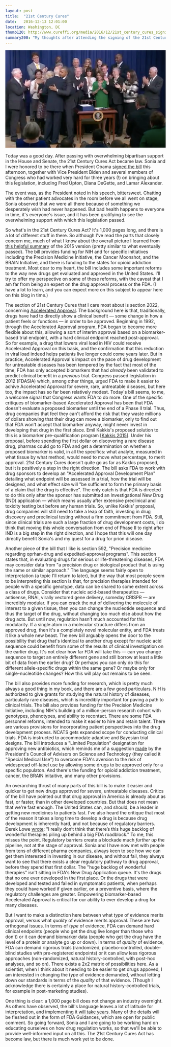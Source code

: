 ```yaml
---
layout: post
title:  "21st Century Cures"
date:   2016-12-13 12:01:00
location: Washington, DC
thumb120: http://www.cureffi.org/media/2016/12/21st_century_cures_signing_thumbnail.png
summary200: "My thoughts after attending the signing of the 21st Century Cures Act into law."
---
```


![](/media/2016/12/21st_century_cures_signing.png)

Today was a good day. After passing with overwhelming bipartisan support in the House and Senate, the 21st Century Cures Act became law. Sonia and I were honored to be there when President Obama [signed the bill](https://youtu.be/WRdTHfGU4iE?t=1h11m) this afternoon, together with Vice President Biden and several members of Congress who had worked very hard for three years (!) on bringing about this legislation, including Fred Upton, Diana DeGette, and Lamar Alexander.

The event was, as the President noted in his speech, bittersweet. Chatting with the other patient advocates in the room before we all went on stage, Sonia observed that we were all there because of something we desperately wish had never happened. But bad health happens to everyone in time, it's everyone's issue, and it has been gratifying to see the overwhelming support with which this legislation passed.

So what's in the 21st Century Cures Act? It's 1,000 pages long, and there is a lot of different stuff in there. So although I've read the parts that closely concern me, much of what I know about the overall picture I learned from [this helpful summary](http://www.raps.org/Regulatory-Focus/News/2015/04/30/21192/Regulatory-Explainer-The-Updated-21st-Century-Cures-Act/) of the 2015 version (pretty similar to what eventually passed). The bill provides funding for NIH and for specific initiatives including the Precision Medicine Initiative, the Cancer Moonshot, and the BRAIN Initiative, and there is funding to the states for opioid addiction treatment. Most dear to my heart, the bill includes some important reforms to the way new drugs get evaluated and approved in the United States. I'll try to offer my perspective on some of these reforms, with the caveat that I am far from being an expert on the drug approval process or the FDA. (I have a lot to learn, and you can expect more on this subject to appear here on this blog in time.)

The section of 21st Century Cures that I care most about is section 2022, concerning [Accelerated Approval](/2016/10/20/the-deal-with-accelerated-approval/). The background here is that, traditionally, drugs have had to directly show a clinical benefit &mdash; some change in how a patient feels or functions &mdash; in order to be approved. Beginning in 1992, through the Accelerated Approval program, FDA began to become more flexible about this, allowing a sort of interim approval based on a biomarker-based trial endpoint, with a hard clinical endpoint reached post-approval. So for example, a drug that lowers viral load in HIV could receive Accelerated Approval on this basis, and the confirmation that this reduction in viral load indeed helps patients live longer could come years later. But in practice, Accelerated Approval's impact on the pace of drug development for untreatable diseases has been tempered by the fact that most of the time, FDA has only accepted biomarkers that had *already* been validated to predict clinical benefit in a *previous* trial. Congress passed legislation in 2012 (FDASIA) which, among other things, urged FDA to make it easier to achive Accelerated Approval for severe, rare, untreatable diseases, but here too, the impact has so far been relatively modest. Today's bill seems, to me, a welcome signal that Congress wants FDA to do more. One of the specific critiques of biomarker-based Accelerated Approval has been that FDA doesn't evaluate a proposed biomarker until the end of a Phase II trial. Thus, drug companies that feel they can't afford the risk that they waste millions of dollars showing that their drug can move a biomarker, only to find out that FDA won't accept that biomarker anyway, might never invest in developing that drug in the first place. Emil Kakkis's proposed solution to this is a biomarker pre-qualification program [[Kakkis 2015]]. Under his proposal, before spending the first dollar on discovering a rare disease drug, pharmas could go to FDA and get a determination on whether a proposed biomarker is valid, in all the specifics: what analyte, measured in what tissue by what method, would need to move what percentage, to merit approval. 21st Century Cures doesn't quite go as far as Kakkis proposed, but it is positively a step in the right direction. The bill asks FDA to work with drug sponsors to develop an "Accelerated Approval Development Plan" detailing what endpoint will be assessed in a trial, how the trial will be designed, and what effect size will "be sufficient to form the primary basis of a claim that the drug is effective". The only catch is that FDA is directed to do this only after the sponsor has submitted an Investigational New Drug (IND) application &mdash; which means usually after extensive preclinical and toxicity testing but before any human trials. So, unlike Kakkis' proposal, drug companies will still need to take a leap of faith, investing in drug discovery and preclinical testing without a firm commitment from FDA. Still, since clinical trials are such a large fraction of drug development costs, I do think that moving this whole conversation from end of Phase II to right after IND is a big step in the right direction, and I hope that this will one day directly benefit Sonia's and my quest for a drug for prion disease.

Another piece of the bill that I like is section 592, "Precision medicine regarding oprhan-drug and expedited-approval programs". This section states that, in evaluating drugs for serious or life-threatening diseases, FDA may consider data from "a precision drug or biological product that is using the same or similar approach." The language seems fairly open to interpretation (a topic I'll return to later), but the way that most people seem to be interpreting this section is that, for precision therapies intended for people with a specific genotype, data can be shared to some extent across a class of drugs. Consider that nucleic acid-based therapeutics &mdash; antisense, RNAi, virally vectored gene delivery, someday CRISPR &mdash; are incredibly modular. If you can crack the nut of delivering the molecule of interest to a given tissue, then you can change the nucleotide sequence and thus the target of the drug, without changing too much else about how the drug acts. But until now, regulation hasn't much accounted for this modularity. If a single atom in a molecular structure differs from an approved drug, then it's a completely novel molecular entity, and FDA treats it like a whole new beast. The new bill arguably opens the door to the possibility that drug that's identical to another drug except for nucleic acid sequence could benefit from some of the results of clinical investigation on the earlier drug. It's not clear how far FDA will take this &mdash; can you change sequence to target an entirely different gene and still borrow at least a little bit of data from the earlier drug? Or perhaps you can only do this for different allele-specific drugs within the same gene? Or maybe only for single-nucleotide changes? How this will play out remains to be seen. 

The bill also provides more funding for research, which is pretty much always a good thing in my book, and there are a few good particulars. NIH is authorized to give grants for studying the natural history of diseases, particularly rare diseases, which is incredibly important for paving a path to clinical trials. The bill also provides funding for the Precision Medicine Initiative, including NIH's building of a million-person research cohort with genotypes, phenotypes, and ability to recontact. There are some FDA personnel reforms, intended to make it easier to hire and retain talent. There are various provisions for incorporating patient perspectives into the drug development process. NCATS gets expanded scope for conducting clinical trials. FDA is instructed to accommodate adaptive and Bayesian trial designs. The bill introduces a "Limited Population" designation for approving new antibiotics, which reminds me of a suggestion [made](https://www.whitehouse.gov/sites/default/files/microsites/ostp/pcast-fda-final.pdf) by the President's Council of Advisors on Science and Technology (they called it "Special Medical Use") to overcome FDA's aversion to the risk of widespread off-label use by allowing some drugs to be approved only for a specific populaton. And there's the funding for opioid addiction treatment, cancer, the BRAIN initaitive, and many other provisions.

An overarching thrust of many parts of this bill is to make it easier and quicker to get new drugs approved for severe, untreatable diseases. Critics of the bill have pointed out that drug approval in America is already about as fast, or faster, than in other developed countries. But that does not mean that we're fast enough. The United States can, and should, be a leader in getting new medicines to patients fast. I've also heard the critique that most of the reason it takes a long time to develop a drug is because drug development is inherently hard, and not because of regulatory barriers. Derek Lowe [wrote](http://blogs.sciencemag.org/pipeline/archives/2016/12/05/the-21st-century-cures-act-a-giant-pinata): "I really don’t think that there’s this huge backlog of wonderful therapies piling up behind a big FDA roadblock." To me, this misses the point. Regulatory barriers create a blockade much *further up* the pipeline, not at the stage of approval. Sonia and I have now met with people from tens of different pharma companies, always keen to see how we can get them interested in investing in our disease, and without fail, they always want to see that there exists a clear regulatory pathway to drug approval, before they spend that first dollar. The "huge backlog of wonderful therapies" isn't sitting in FDA's New Drug Application queue. It's the drugs that no one ever developed in the first place. Or the drugs that were developed and tested and failed in symptomatic patients, when perhaps they could have worked if given earlier, on a preventive basis, where the regulatory challenges are greater. Empowering biomarker-based Accelerated Approval is critical for our ability to ever develop a drug for many diseases.

But I want to make a distinction here between what *type* of evidence merits approval, versus what *quality* of evidence merits approval. These are two orthogonal issues. In terms of *type* of evidence, FDA can demand hard clinical endpoints (people who get the drug live longer than those who don't) or it can demand biomarker data (people who get the drug have the level of a protein or analyte go up or down). In terms of *quality* of evidence, FDA can demand rigorous trials (randomized, placebo-controlled, double-blind studies with pre-registered endpoints) or it can allow less rigorous approaches (non-randomized, natural history-controlled, with post-hoc analyses, and so on). There exists a 2x2 matrix of possibilities here. As a scientist, when I think about it needing to be easier to get drugs appoved, I am interested in changing the *type* of evidence demanded, without letting down our standards in terms of the *quality* of that evidence. (Though I acknowledge there is certainly a place for natural history-controlled trials, for example in post-marketing studies).

One thing is clear: a 1,000 page bill does not change an industry overnight. As others have observed, the bill's language leaves a lot of latitude for interpretation, and implementing it [will take years](https://www.statnews.com/2016/12/07/21st-century-cures-senate-passes/). Many of the details will be fleshed out in the form of FDA Guidances, which are open for public comment. So going forward, Sonia and I are going to be working hard on educating ourselves on how drug regulation works, so that we'll be able to provide well-informed input on all this. The 21st Century Cures Act has become law, but there is much work yet to be done.




[Kakkis 2015]: https://www.ncbi.nlm.nih.gov/pubmed/25757705 "Kakkis ED, O'Donovan M, Cox G, Hayes M, Goodsaid F, Tandon PK, Furlong P, Boynton S, Bozic M, Orfali M, Thornton M. Recommendations for the development of  rare disease drugs using the accelerated approval pathway and for qualifying biomarkers as primary endpoints. Orphanet J Rare Dis. 2015 Feb 10;10:16. doi: 10.1186/s13023-014-0195-4. Review. PubMed PMID: 25757705; PubMed Central PMCID: PMC4347559."


